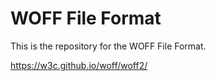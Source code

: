 
# WOFF File Format

This is the repository for the WOFF File Format.


https://w3c.github.io/woff/woff2/
